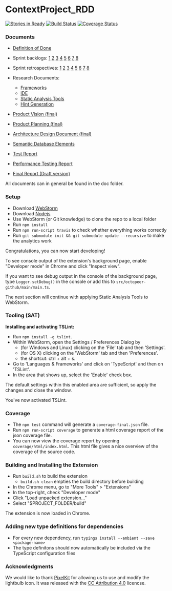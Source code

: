 # ContextProject_RDD
[![Stories in Ready](https://badge.waffle.io/thervh70/ContextProject_RDD.png?label=ready&title=Ready)](http://waffle.io/thervh70/ContextProject_RDD)
[![Build Status](https://travis-ci.org/thervh70/ContextProject_RDD.svg?branch=master)](https://travis-ci.org/thervh70/ContextProject_RDD)
[![Coverage Status](https://coveralls.io/repos/github/thervh70/ContextProject_RDD/badge.svg?branch=master)](https://coveralls.io/github/thervh70/ContextProject_RDD?branch=master)

### Documents
- [Definition of Done](https://github.com/thervh70/ContextProject_RDD/blob/master/doc/Definition_of_Done.pdf)
- Sprint backlogs:
  [1](https://github.com/thervh70/ContextProject_RDD/blob/master/doc/Sprint_Backlog1.pdf)
  [2](https://github.com/thervh70/ContextProject_RDD/blob/master/doc/Sprint_Backlog2.pdf)
  [3](https://github.com/thervh70/ContextProject_RDD/blob/master/doc/Sprint_Backlog3.pdf)
  [4](https://github.com/thervh70/ContextProject_RDD/blob/master/doc/Sprint_Backlog4.pdf)
  [5](https://github.com/thervh70/ContextProject_RDD/blob/master/doc/Sprint_Backlog5.pdf)
  [6](https://github.com/thervh70/ContextProject_RDD/blob/master/doc/Sprint_Backlog6.pdf)
  [7](https://github.com/thervh70/ContextProject_RDD/blob/master/doc/Sprint_Backlog7.pdf)
  [8](https://github.com/thervh70/ContextProject_RDD/blob/master/doc/Sprint_Backlog8.pdf)


- Sprint retrospectives:
  [1](https://github.com/thervh70/ContextProject_RDD/blob/master/doc/SprintRetrospective-1.pdf)
  [2](https://github.com/thervh70/ContextProject_RDD/blob/master/doc/SprintRetrospective-2.pdf)
  [3](https://github.com/thervh70/ContextProject_RDD/blob/master/doc/SprintRetrospective-3.pdf)
  [4](https://github.com/thervh70/ContextProject_RDD/blob/master/doc/SprintRetrospective-4.pdf)
  [5](https://github.com/thervh70/ContextProject_RDD/blob/master/doc/SprintRetrospective-5.pdf)
  [6](https://github.com/thervh70/ContextProject_RDD/blob/master/doc/SprintRetrospective-6.pdf)
  [7](https://github.com/thervh70/ContextProject_RDD/blob/master/doc/SprintRetrospective-7.pdf)
  [8](https://github.com/thervh70/ContextProject_RDD/blob/master/doc/SprintRetrospective-8.pdf)


- Research Documents:
  - [Frameworks](https://github.com/thervh70/ContextProject_RDD/blob/master/doc/research/Research_Frameworks.pdf)
  - [IDE](https://github.com/thervh70/ContextProject_RDD/blob/master/doc/research/Research_IDE.pdf)
  - [Static Analysis Tools](https://github.com/thervh70/ContextProject_RDD/blob/master/doc/research/Research_Static_Analysis_Tools.pdf)
  - [Hint Generation](https://github.com/thervh70/ContextProject_RDD/blob/master/doc/research/Research_Hint_Generation.pdf)

- [Product Vision (final)](https://github.com/thervh70/ContextProject_RDD/blob/master/doc/Final_Product_Vision.pdf)
- [Product Planning (final)](https://github.com/thervh70/ContextProject_RDD/blob/master/doc/Final_Product_Planning.pdf)
- [Architecture Design Document (final)](https://github.com/thervh70/ContextProject_RDD/blob/master/doc/Architecture_Design_Document.pdf)
- [Semantic Database Elements](https://github.com/thervh70/ContextProject_RDD/blob/master/doc/SemanticDatabaseElements.pdf)
- [Test Report](https://github.com/thervh70/ContextProject_RDD/blob/master/doc/Test_Report.pdf)
- [Performance Testing Report](https://github.com/thervh70/ContextProject_RDD/blob/master/doc/research/Research_Performance.pdf)
- [Final Report (Draft version)](https://github.com/thervh70/ContextProject_RDD/blob/master/doc/Final_Report.pdf)


All documents can in general be found in the doc folder.

### Setup
- Download [WebStorm](https://www.jetbrains.com/webstorm/)
- Download [Nodejs](https://nodejs.org/en/download/)
- Use WebStorm (or Git knowledge) to clone the repo to a local folder
- Run `npm install`
- Run `npm run-script travis` to check whether everything works correctly
- Run `git submodule init && git submodule update --recursive` to make the analytics work

Congratulations, you can now start developing!

To see console output of the extension's background page, enable "Developer mode" in Chrome and click "Inspect view".

If you want to see debug output in the console of the background page, type `Logger.setDebug()` in the console or add this to `src/octopeer-github/main/main.ts`.

The next section will continue with applying Static Analysis Tools to WebStorm.

### Tooling (SAT)
**Installing and activating TSLint:**
- Run `npm install -g tslint`.
- Within WebStorm, open the Settings / Preferences Dialog by
  - (for Windows and Linux) clicking on the 'File' tab and then 'Settings'.
  - (for OS X) clicking on the 'WebStorm' tab and then 'Preferences'.
  - the shortcut: ctrl + alt + s.
- Go to 'Languages & Frameworks' and click on 'TypeScript' and then on 'TSLint'.
- In the area that shows up, select the 'Enable' check box.

The default settings within this enabled area are sufficient, so apply the changes and close the window.

You've now activated TSLint.

### Coverage
- The `npm test` command will generate a `coverage-final.json` file.
- Run `npm run-script coverage` to generate a html coverage report of the json coverage file.
- You can now view the coverage report by opening `coverage/html/index.html`. This html file gives a nice overview of the coverage of the source code.

### Building and Installing the Extension
- Run `build.sh` to build the extension
  - `build.sh clean` empties the build directory before building
- In the Chrome menu, go to "More Tools" > "Extensions"
- In the top-right, check "Developer mode"
- Click "Load unpacked extension..."
- Select "$PROJECT_FOLDER/build"

The extension is now loaded in Chrome.

### Adding new type definitions for dependencies
 - For every new dependency, run `typings install --ambient --save <package-name>`
 - The type definitons should now automatically be included via the TypeScript configuration files

### Acknowledgments
We would like to thank [PixelKit](http://pixelkit.com/) for allowing us to use and modify the lightbulb icon. It was released with the [CC Attribution 4.0](http://creativecommons.org/licenses/by/4.0/) licencse.
